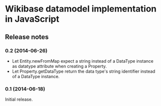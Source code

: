 # Wikibase datamodel implementation in JavaScript

## Release notes

### 0.2 (2014-06-26)

* Let Entity.newFromMap expect a string instead of a DataType instance as
	datatype attribute when creating a Property.
* Let Property.getDataType return the data type's string identifier instead of
	a DataType instance.

### 0.1 (2014-06-18)

Initial release.
